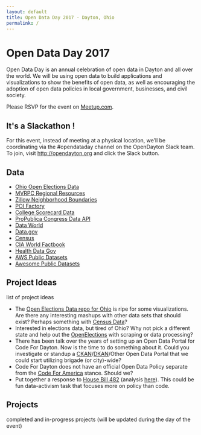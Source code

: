 ```yaml
---
layout: default
title: Open Data Day 2017 - Dayton, Ohio
permalink: /
---
```


# Open Data Day 2017
Open Data Day is an annual celebration of open data in Dayton and all over
the world. We will be using open data to build applications and visualizations
to show the benefits of open data, as well as encouraging the adoption of open
data policies in local government, businesses, and civil society.

Please RSVP for the event on [Meetup.com](https://www.meetup.com/Code-for-Dayton/events/237417370/).

## It's a Slackathon <i class="fa fa-slack"></i>!
For this event, instead of meeting at a physical location, we’ll be
coordinating via the #opendataday channel on the OpenDayton Slack team. To
join, visit http://opendayton.org and click the <i class="fa fa-slack"></i> Slack button.

## Data
* [Ohio Open Elections Data](https://github.com/openelections/openelections-data-oh)
* [MVRPC Regional Resources](http://mvrpc.maps.arcgis.com/home/group.html?owner=tharner%40mvrpc.org&title=MVRPC%20Regional%20Resources&focus=all&q=)
* [Zillow Neighborhood Boundaries](https://www.zillow.com/howto/api/neighborhood-boundaries.htm)
* [POI Factory](http://www.poi-factory.com/)
* [College Scorecard Data](https://collegescorecard.ed.gov/data/)
* [ProPublica Congress Data API](https://propublica.github.io/congress-api-docs)
* [Data World](https://data.world/)
* [Data.gov](https://www.data.gov/)
* [Census](http://www.census.gov/data.html)
* [CIA World Factbook](https://www.cia.gov/library/publications/the-world-factbook/)
* [Health Data Gov](https://www.healthdata.gov/)
* [AWS Public Datasets](https://aws.amazon.com/datasets/)
* [Awesome Public Datasets](https://github.com/caesar0301/awesome-public-datasets)

## Project Ideas
list of project ideas

* The [Open Elections Data repo for Ohio](https://github.com/openelections/openelections-data-oh) is ripe for some visualizations. Are there any interesting mashups with other data sets that should exist? Perhaps something with [Census Data](http://www.census.gov/developers/)?
* Interested in elections data, but tired of Ohio? Why not pick a different state and help out the [OpenElections](http://www.openelections.net/) with scraping or data processing?
* There has been talk over the years of setting up an Open Data Portal for Code For Dayton. Now is the time to do something about it. Could you investigate or standup a [CKAN](https://ckan.org/)/[DKAN](http://getdkan.com/)/Other Open Data Portal that we could start utilizing brigade (or city)-wide?
* Code For Dayton does not have an official Open Data Policy separate from the [Code For America](http://archive.codeforamerica.org/practices/open/open-data/) stance. Should we?
* Put together a response to [House Bill 482](https://www.congress.gov/bill/115th-congress/house-bill/482/text) (analysis [here](https://news.ycombinator.com/item?id=13607781)). This could be fun data-activism task that focuses more on policy than code.

## Projects
completed and in-progress projects (will be updated during the day of the event)
